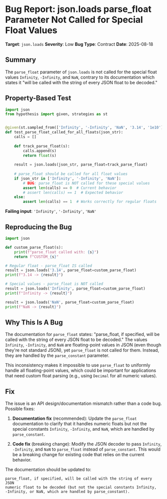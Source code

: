 # Bug Report: json.loads parse_float Parameter Not Called for Special Float Values

**Target**: `json.loads`
**Severity**: Low
**Bug Type**: Contract
**Date**: 2025-08-18

## Summary

The `parse_float` parameter of `json.loads` is not called for the special float values `Infinity`, `-Infinity`, and `NaN`, contrary to its documentation which states it "will be called with the string of every JSON float to be decoded."

## Property-Based Test

```python
import json
from hypothesis import given, strategies as st


@given(st.sampled_from(['Infinity', '-Infinity', 'NaN', '3.14', '1e10']))
def test_parse_float_called_for_all_floats(json_str):
    calls = []
    
    def track_parse_float(s):
        calls.append(s)
        return float(s)
    
    result = json.loads(json_str, parse_float=track_parse_float)
    
    # parse_float should be called for all float values
    if json_str in ['Infinity', '-Infinity', 'NaN']:
        # BUG: parse_float is NOT called for these special values
        assert len(calls) == 0  # Current behavior
        # assert len(calls) == 1  # Expected behavior
    else:
        assert len(calls) == 1  # Works correctly for regular floats
```

**Failing input**: `'Infinity'`, `'-Infinity'`, `'NaN'`

## Reproducing the Bug

```python
import json

def custom_parse_float(s):
    print(f"parse_float called with: {s}")
    return f"CUSTOM_{s}"

# Regular float - parse_float IS called
result = json.loads('3.14', parse_float=custom_parse_float)
print(f"3.14 -> {result}")

# Special values - parse_float is NOT called
result = json.loads('Infinity', parse_float=custom_parse_float)
print(f"Infinity -> {result}")

result = json.loads('NaN', parse_float=custom_parse_float)
print(f"NaN -> {result}")
```

## Why This Is A Bug

The documentation for `parse_float` states: "parse_float, if specified, will be called with the string of every JSON float to be decoded." The values `Infinity`, `-Infinity`, and `NaN` are floating-point values in JSON (even though they're not standard JSON), yet `parse_float` is not called for them. Instead, they are handled by the `parse_constant` parameter.

This inconsistency makes it impossible to use `parse_float` to uniformly handle all floating-point values, which could be important for applications that need custom float parsing (e.g., using `Decimal` for all numeric values).

## Fix

The issue is an API design/documentation mismatch rather than a code bug. Possible fixes:

1. **Documentation fix** (recommended): Update the `parse_float` documentation to clarify that it handles numeric floats but not the special constants `Infinity`, `-Infinity`, and `NaN`, which are handled by `parse_constant`.

2. **Code fix** (breaking change): Modify the JSON decoder to pass `Infinity`, `-Infinity`, and `NaN` to `parse_float` instead of `parse_constant`. This would be a breaking change for existing code that relies on the current behavior.

The documentation should be updated to:
```
parse_float, if specified, will be called with the string of every JSON
numeric float to be decoded (but not the special constants Infinity,
-Infinity, or NaN, which are handled by parse_constant).
```